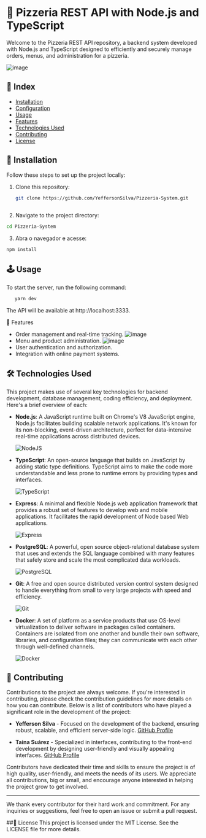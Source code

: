 # 🍕 Pizzeria REST API with Node.js and TypeScript

Welcome to the Pizzeria REST API repository, a backend system developed with Node.js and TypeScript designed to efficiently and securely manage orders, menus, and administration for a pizzeria.

![image](https://github.com/YeffersonSilva/Pizzeria-System/assets/117882117/84d0eef8-3425-422e-af8e-8fa99f160520)

## 📍 Index

- [Installation](#installation)
- [Configuration](#configuration)
- [Usage](#usage)
- [Features](#features)
- [Technologies Used](#technologies-used)
- [Contributing](#contributing)
- [License](#license)

## 🚀 Installation

Follow these steps to set up the project locally:

1. Clone this repository:
   ```bash
   git clone https://github.com/YeffersonSilva/Pizzeria-System.git
 
  2. Navigate to the project directory:
  ```bash
cd Pizzeria-System
  ```
  3. Abra o navegador e acesse:
  ```bash
npm install
  ```

## 🕹️ Usage
To start the server, run the following command:
```bash
   yarn dev
  ```
The API will be available at http://localhost:3333.

🌟 Features
- Order management and real-time tracking.
  ![image](https://github.com/YeffersonSilva/Pizzeria-System/assets/117882117/c4e2e44f-b747-44e5-ba2f-6af192881af6)
- Menu and product administration.
  ![image](https://github.com/YeffersonSilva/Pizzeria-System/assets/117882117/949c175f-9219-4648-98b9-1654759ef276)
- User authentication and authorization.
- Integration with online payment systems.



## 🛠 Technologies Used

This project makes use of several key technologies for backend development, database management, coding efficiency, and deployment. Here's a brief overview of each:

- **Node.js**: A JavaScript runtime built on Chrome's V8 JavaScript engine, Node.js facilitates building scalable network applications. It's known for its non-blocking, event-driven architecture, perfect for data-intensive real-time applications across distributed devices.

  ![NodeJS](https://img.shields.io/badge/node.js-6DA55F?style=for-the-badge&logo=node.js&logoColor=white)

- **TypeScript**: An open-source language that builds on JavaScript by adding static type definitions. TypeScript aims to make the code more understandable and less prone to runtime errors by providing types and interfaces.

  ![TypeScript](https://img.shields.io/badge/TypeScript-3178C6?style=for-the-badge&logo=typescript&logoColor=white)

- **Express**: A minimal and flexible Node.js web application framework that provides a robust set of features to develop web and mobile applications. It facilitates the rapid development of Node based Web applications.

  ![Express](https://img.shields.io/badge/Express-000000?style=for-the-badge&logo=express&logoColor=white)

- **PostgreSQL**: A powerful, open source object-relational database system that uses and extends the SQL language combined with many features that safely store and scale the most complicated data workloads.

  ![PostgreSQL](https://img.shields.io/badge/PostgreSQL-316192?style=for-the-badge&logo=postgresql&logoColor=white)

- **Git**: A free and open source distributed version control system designed to handle everything from small to very large projects with speed and efficiency.

  ![Git](https://img.shields.io/badge/git-%23F05033.svg?style=for-the-badge&logo=git&logoColor=white)

- **Docker**: A set of platform as a service products that use OS-level virtualization to deliver software in packages called containers. Containers are isolated from one another and bundle their own software, libraries, and configuration files; they can communicate with each other through well-defined channels.

  ![Docker](https://img.shields.io/badge/Docker-2496ED?style=for-the-badge&logo=docker&logoColor=white)


## 👥 Contributing

Contributions to the project are always welcome. If you're interested in contributing, please check the contribution guidelines for more details on how you can contribute. Below is a list of contributors who have played a significant role in the development of the project:

- **Yefferson Silva** - Focused on the development of the backend, ensuring robust, scalable, and efficient server-side logic. [GitHub Profile](https://github.com/YeffersonSilva)

- **Taina Suárez** - Specialized in interfaces, contributing to the front-end development by designing user-friendly and visually appealing interfaces. [GitHub Profile](https://github.com/YourGitHubUsername)

Contributors have dedicated their time and skills to ensure the project is of high quality, user-friendly, and meets the needs of its users. We appreciate all contributions, big or small, and encourage anyone interested in helping the project grow to get involved.

---

We thank every contributor for their hard work and commitment. For any inquiries or suggestions, feel free to open an issue or submit a pull request.



##📄 License
This project is licensed under the MIT License. See the LICENSE file for more details.
